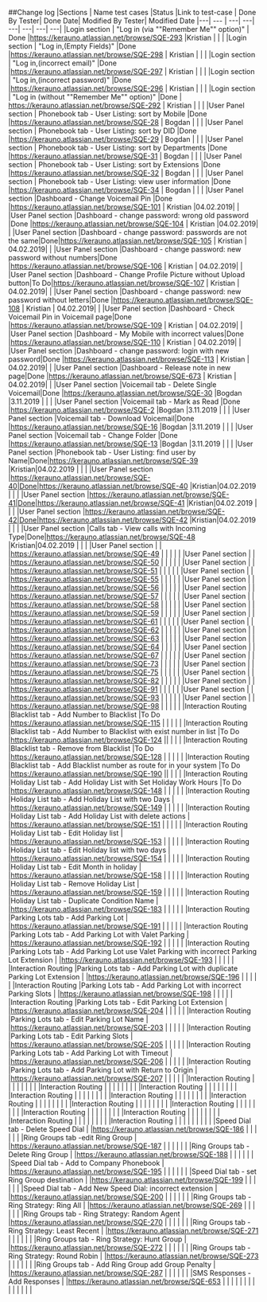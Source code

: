 ##Change log
|Sections | Name test cases |Status |Link to test-case | Done By Tester| Done Date| Modified By Tester| Modified Date 
|---| --- | ---| ---| ---| ---| ---| ---| 
|Login section | "Log in (via ""Remember Me"" option)" | Done |https://kerauno.atlassian.net/browse/SQE-293 |Kristian | | | 
|Login section | "Log in,(Empty Fields)" |Done |https://kerauno.atlassian.net/browse/SQE-298 | Kristian | | | 
|Login section | "Log in,(incorrect email)" |Done |https://kerauno.atlassian.net/browse/SQE-297 | Kristian | | | 
|Login section | "Log in,(incorrect password)" |Done |https://kerauno.atlassian.net/browse/SQE-296 | Kristian | | | 
|Login section | "Log in (without ""Remember Me"" option)" |Done | https://kerauno.atlassian.net/browse/SQE-292 | Kristian | | | 
|User Panel section | Phonebook tab - User Listing: sort by Mobile |Done |https://kerauno.atlassian.net/browse/SQE-28 | Bogdan | | | 
|User Panel section | Phonebook tab - User Listing: sort by DID |Done |https://kerauno.atlassian.net/browse/SQE-29 | Bogdan | | | 
|User Panel section | Phonebook tab - User Listing: sort by Departments |Done |https://kerauno.atlassian.net/browse/SQE-31 | Bogdan | | | 
|User Panel section | Phonebook tab - User Listing: sort by Extensions |Done |https://kerauno.atlassian.net/browse/SQE-32 | Bogdan | | | 
|User Panel section | Phonebook tab - User Listing: view user information |Done |https://kerauno.atlassian.net/browse/SQE-34 | Bogdan | | | 
|User Panel section |Dashboard - Change Voicemail Pin |Done |https://kerauno.atlassian.net/browse/SQE-101 | Kristian |04.02.2019| | 
|User Panel section |Dashboard - change password: wrong old password |Done |https://kerauno.atlassian.net/browse/SQE-104 | Kristian |04.02.2019| | 
|User Panel section |Dashboard  - change password: passwords are not the same|Done|https://kerauno.atlassian.net/browse/SQE-105 | Kristian | 04.02.2019| | 
|User Panel section |Dashboard  - change password: new password without numbers|Done |https://kerauno.atlassian.net/browse/SQE-106 | Kristian | 04.02.2019| | 
|User Panel section |Dashboard - Change Profile Picture without Upload button|To Do|https://kerauno.atlassian.net/browse/SQE-107 | Kristian | 04.02.2019| | 
|User Panel section |Dashboard - change password: new password without letters|Done |https://kerauno.atlassian.net/browse/SQE-108 | Kristian | 04.02.2019| | 
|User Panel section |Dashboard - Check Voicemail Pin  in Voicemail page|Done |https://kerauno.atlassian.net/browse/SQE-109 | Kristian | 04.02.2019| | 
|User Panel section |Dashboard - My Mobile with incorrect values|Done |https://kerauno.atlassian.net/browse/SQE-110 | Kristian | 04.02.2019| | 
|User Panel section |Dashboard  - change password: login with new password|Done |https://kerauno.atlassian.net/browse/SQE-113 | Kristian | 04.02.2019| | 
|User Panel section |Dashboard - Release note in new page|Done |https://kerauno.atlassian.net/browse/SQE-673 | Kristian | 04.02.2019| | 
|User Panel section |Voicemail tab - Delete Single Voicemail|Done |https://kerauno.atlassian.net/browse/SQE-30 |Bogdan |3.11.2019 | | |
|User Panel section |Voicemail tab - Mark as Read |Done |https://kerauno.atlassian.net/browse/SQE-2 |Bogdan |3.11.2019 | | |
|User Panel section |Voicemail tab - Download Voicemail|Done |https://kerauno.atlassian.net/browse/SQE-16 |Bogdan |3.11.2019 | | |
|User Panel section |Voicemail tab - Change Folder |Done |https://kerauno.atlassian.net/browse/SQE-13 |Bogdan |3.11.2019 | | |
|User Panel section |Phonebook tab - User Listing: find user by Name|Done|https://kerauno.atlassian.net/browse/SQE-39 |Kristian|04.02.2019 | | | 
|User Panel section |https://kerauno.atlassian.net/browse/SQE-40|Done|https://kerauno.atlassian.net/browse/SQE-40 |Kristian|04.02.2019 | | | 
|User Panel section |https://kerauno.atlassian.net/browse/SQE-41|Done|https://kerauno.atlassian.net/browse/SQE-41 |Kristian|04.02.2019 | | | 
|User Panel section |https://kerauno.atlassian.net/browse/SQE-42|Done|https://kerauno.atlassian.net/browse/SQE-42 |Kristian|04.02.2019 | | | 
|User Panel section |Calls tab - View calls with Incoming Type|Done|https://kerauno.atlassian.net/browse/SQE-48 |Kristian|04.02.2019 | | | 
|User Panel section | | |https://kerauno.atlassian.net/browse/SQE-49 | | | | | 
|User Panel section | | |https://kerauno.atlassian.net/browse/SQE-50 | | | | | 
|User Panel section | | |https://kerauno.atlassian.net/browse/SQE-51 | | | | | 
|User Panel section | | |https://kerauno.atlassian.net/browse/SQE-55 | | | | | 
|User Panel section | | |https://kerauno.atlassian.net/browse/SQE-56 | | | | | 
|User Panel section | | |https://kerauno.atlassian.net/browse/SQE-57 | | | | | 
|User Panel section | | |https://kerauno.atlassian.net/browse/SQE-58 | | | | | 
|User Panel section | | |https://kerauno.atlassian.net/browse/SQE-59 | | | | | 
|User Panel section | | |https://kerauno.atlassian.net/browse/SQE-61 | | | | | 
|User Panel section | | |https://kerauno.atlassian.net/browse/SQE-62 | | | | | 
|User Panel section | | |https://kerauno.atlassian.net/browse/SQE-63 | | | | | 
|User Panel section | | |https://kerauno.atlassian.net/browse/SQE-64 | | | | | 
|User Panel section | | |https://kerauno.atlassian.net/browse/SQE-67 | | | | | 
|User Panel section | | |https://kerauno.atlassian.net/browse/SQE-73 | | | | | 
|User Panel section | | |https://kerauno.atlassian.net/browse/SQE-75 | | | | | 
|User Panel section | | |https://kerauno.atlassian.net/browse/SQE-82 | | | | | 
|User Panel section | | |https://kerauno.atlassian.net/browse/SQE-91 | | | | | 
|User Panel section | | |https://kerauno.atlassian.net/browse/SQE-93 | | | | | 
|User Panel section | | |https://kerauno.atlassian.net/browse/SQE-98 | | | | | 
|Interaction Routing |Blacklist tab - Add Number to Blacklist |To Do |https://kerauno.atlassian.net/browse/SQE-115 | | | | |
|Interaction Routing |Blacklist tab - Add Number to Blacklist with exist number in list |To Do |https://kerauno.atlassian.net/browse/SQE-124 || | | |
|Interaction Routing |Blacklist tab - Remove from Blacklist |To Do |https://kerauno.atlassian.net/browse/SQE-128 | | | | |
|Interaction Routing |Blacklist tab - Add Blacklist number as route for in your system |To Do |https://kerauno.atlassian.net/browse/SQE-190 || | | |
|Interaction Routing |Holiday List tab - Add Holiday List with Set Holiday Work Hours |To Do |https://kerauno.atlassian.net/browse/SQE-148 | | | | |
|Interaction Routing |Holiday List tab - Add Holiday List with two Days | |https://kerauno.atlassian.net/browse/SQE-149 | | | | |
|Interaction Routing |Holiday List tab - Add Holiday List with delete actions | |https://kerauno.atlassian.net/browse/SQE-151 | | | | |
|Interaction Routing |Holiday List tab - Edit Holiday list | |https://kerauno.atlassian.net/browse/SQE-153 | | | | |
|Interaction Routing |Holiday List tab - Edit Holiday list with two days | |https://kerauno.atlassian.net/browse/SQE-154 | | | | |
|Interaction Routing |Holiday List tab - Edit Month in holiday  | |https://kerauno.atlassian.net/browse/SQE-158 | | | | |
|Interaction Routing |Holiday List tab - Remove Holiday List | |https://kerauno.atlassian.net/browse/SQE-159 | | | | |
|Interaction Routing |Holiday List tab - Duplicate Condition Name | |https://kerauno.atlassian.net/browse/SQE-183 | | | | |
|Interaction Routing |Parking Lots tab - Add Parking Lot | |https://kerauno.atlassian.net/browse/SQE-191 | | | | |
|Interaction Routing |Parking Lots tab - Add Parking Lot with Valet Parking | |https://kerauno.atlassian.net/browse/SQE-192 | | | | |
|Interaction Routing |Parking Lots tab - Add Parking Lot use Valet Parking with incorrect  Parking Lot Extension | |https://kerauno.atlassian.net/browse/SQE-193 | | | | |
|Interaction Routing |Parking Lots tab - Add Parking Lot with duplicate Parking Lot Extension | |https://kerauno.atlassian.net/browse/SQE-196 | | | | |
|Interaction Routing |Parking Lots tab - Add Parking Lot with incorrect Parking Slots | |https://kerauno.atlassian.net/browse/SQE-198 | | | | |
|Interaction Routing |Parking Lots tab - Edit Parking Lot Extension | |https://kerauno.atlassian.net/browse/SQE-204 | | | | |
|Interaction Routing |Parking Lots tab - Edit Parking Lot Name | |https://kerauno.atlassian.net/browse/SQE-203 | | | | |
|Interaction Routing |Parking Lots tab - Edit Parking Slots | |https://kerauno.atlassian.net/browse/SQE-205 | | | | |
|Interaction Routing |Parking Lots tab - Add Parking Lot with Timeout | |https://kerauno.atlassian.net/browse/SQE-206 | | | | |
|Interaction Routing |Parking Lots tab - Add Parking Lot with Return to Origin | |https://kerauno.atlassian.net/browse/SQE-207 | | | | |
|Interaction Routing | | | | | | | |
|Interaction Routing | | | | | | | |
|Interaction Routing | | | | | | | |
|Interaction Routing | | | | | | | |
|Interaction Routing | | | | | | | |
|Interaction Routing | | | | | | | |
|Interaction Routing | | | | | | | |
|Interaction Routing | | | | | | | |
|Interaction Routing | | | | | | | |
|Interaction Routing | | | | | | | |
|Interaction Routing | | | | | | | |
|Interaction Routing | | | | | | | |
| |Speed Dial tab - Delete Speed Dial | |https://kerauno.atlassian.net/browse/SQE-186 | | | | |
| |Ring Groups tab -edit Ring Group | |https://kerauno.atlassian.net/browse/SQE-187 | | | | |
| |Ring Groups tab - Delete Ring Group | |https://kerauno.atlassian.net/browse/SQE-188 | | | | |
| |Speed Dial tab - Add to Company Phonebook | |https://kerauno.atlassian.net/browse/SQE-195 | | | | |
| |Speed Dial tab - set Ring Group destination | |https://kerauno.atlassian.net/browse/SQE-199 | | | | |
| |Speed Dial tab - Add New Speed Dial: incorrect extension | |https://kerauno.atlassian.net/browse/SQE-200 | | | | |
| |Ring Groups tab - Ring Strategy: Ring All | |https://kerauno.atlassian.net/browse/SQE-269 | | | | |
| |Ring Groups tab - Ring Strategy: Random Agent | |https://kerauno.atlassian.net/browse/SQE-270 | | | | |
| |Ring Groups tab - Ring Strategy: Least Recent | |https://kerauno.atlassian.net/browse/SQE-271 | | | | |
| |Ring Groups tab - Ring Strategy: Hunt Group | |https://kerauno.atlassian.net/browse/SQE-272 | | | | |
| |Ring Groups tab - Ring Strategy: Round Robin | |https://kerauno.atlassian.net/browse/SQE-273 | | | | |
| |Ring Groups tab - Add Ring Group add Group Penalty | |https://kerauno.atlassian.net/browse/SQE-287 | | | | |
| |SMS Responses - Add Responses  | |https://kerauno.atlassian.net/browse/SQE-653 | | | | |
| | | | | | | | |


